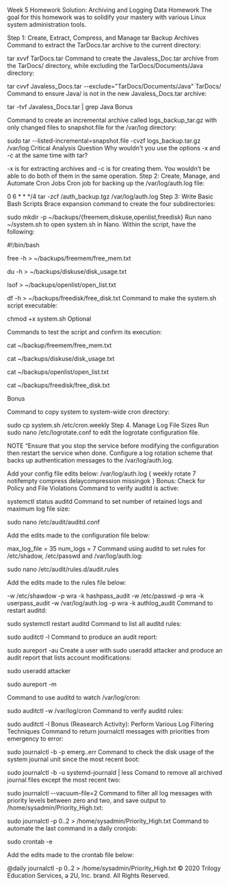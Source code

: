 Week 5 Homework Solution: Archiving and Logging Data Homework
The goal for this homework was to solidify your mastery with various Linux system administration tools.

Step 1: Create, Extract, Compress, and Manage tar Backup Archives
Command to extract the TarDocs.tar archive to the current directory:

tar xvvf TarDocs.tar
Command to create the Javaless_Doc.tar archive from the TarDocs/ directory, while excluding the TarDocs/Documents/Java directory:

tar cvvf Javaless_Docs.tar --exclude="TarDocs/Documents/Java" TarDocs/
Command to ensure Java/ is not in the new Javaless_Docs.tar archive:

tar -tvf Javaless_Docs.tar | grep Java
Bonus

Command to create an incremental archive called logs_backup_tar.gz with only changed files to snapshot.file for the /var/log directory:

sudo tar --listed-incremental=snapshot.file -cvzf logs_backup.tar.gz /var/log
Critical Analysis Question
Why wouldn't you use the options -x and -c at the same time with tar?

-x is for extracting archives and -c is for creating them. You wouldn't be able to do both of them in the same operation.
Step 2: Create, Manage, and Automate Cron Jobs
Cron job for backing up the /var/log/auth.log file:

0 6 * * */4 tar -zcf /auth_backup.tgz /var/log/auth.log
Step 3: Write Basic Bash Scripts
Brace expansion command to create the four subdirectories:

sudo mkdir -p ~/backups/{freemem,diskuse,openlist,freedisk}
Run nano ~/system.sh to open system.sh in Nano. Within the script, have the following:

#!/bin/bash

free -h > ~/backups/freemem/free_mem.txt

du -h > ~/backups/diskuse/disk_usage.txt

lsof > ~/backups/openlist/open_list.txt

df -h > ~/backups/freedisk/free_disk.txt
Command to make the system.sh script executable:

chmod +x system.sh
Optional

Commands to test the script and confirm its execution:

cat ~/backup/freemem/free_mem.txt

cat ~/backups/diskuse/disk_usage.txt

cat ~/backups/openlist/open_list.txt

cat ~/backups/freedisk/free_disk.txt

Bonus

Command to copy system to system-wide cron directory:

sudo cp system.sh /etc/cron.weekly
Step 4. Manage Log File Sizes
Run sudo nano /etc/logrotate.conf to edit the logrotate configuration file.

NOTE “Ensure that you stop the service before modifying the configuration then restart the service when done.
Configure a log rotation scheme that backs up authentication messages to the /var/log/auth.log.

Add your config file edits below:
/var/log/auth.log {
  weekly
  rotate 7
  notifempty
  compress
  delaycompression
  missingok
}
Bonus: Check for Policy and File Violations
Command to verify auditd is active:

systemctl status auditd
Command to set number of retained logs and maximum log file size:

sudo nano /etc/audit/auditd.conf

Add the edits made to the configuration file below:

max_log_file = 35
num_logs = 7
Command using auditd to set rules for /etc/shadow, /etc/passwd and /var/log/auth.log:

sudo nano /etc/audit/rules.d/audit.rules

Add the edits made to the rules file below:

-w /etc/shawdow -p wra -k hashpass_audit
-w /etc/passwd  -p wra -k userpass_audit
-w /var/log/auth.log -p wra -k authlog_audit
Command to restart auditd:

sudo systemctl restart auditd
Command to list all auditd rules:

sudo auditctl -l
Command to produce an audit report:

sudo aureport -au
Create a user with sudo useradd attacker and produce an audit report that lists account modifications:

sudo useradd attacker

sudo aureport -m

Command to use auditd to watch /var/log/cron:

sudo auditctl -w /var/log/cron
Command to verify auditd rules:

sudo auditctl -l
Bonus (Reasearch Activity): Perform Various Log Filtering Techniques
Command to return journalctl messages with priorities from emergency to error:

sudo journalctl -b -p emerg..err
Command to check the disk usage of the system journal unit since the most recent boot:

sudo journalctl -b -u systemd-journald | less
Comand to remove all archived journal files except the most recent two:

sudo journalctl --vacuum-file=2
Command to filter all log messages with priority levels between zero and two, and save output to /home/sysadmin/Priority_High.txt:

sudo journalctl -p 0..2 > /home/sysadmin/Priority_High.txt
Command to automate the last command in a daily cronjob:

sudo crontab -e

Add the edits made to the crontab file below:

@daily journalctl -p 0..2 > /home/sysadmin/Priority_High.txt
© 2020 Trilogy Education Services, a 2U, Inc. brand. All Rights Reserved.
